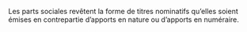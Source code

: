 Les parts sociales revêtent la forme de titres nominatifs qu’elles soient émises en contrepartie d’apports en nature ou d’apports en numéraire.